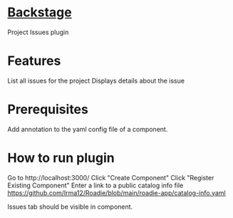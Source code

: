 # [Backstage](https://backstage.io)
Project Issues plugin
# Features
List all issues for the project
Displays details about the issue
# Prerequisites
Add annotation to the yaml config file of a component.
# How to run plugin
Go to http://localhost:3000/
Click "Create Component"
Click "Register Existing Component"
Enter a link to a public catalog info file 
https://github.com/Irma12/Roadie/blob/main/roadie-app/catalog-info.yaml

Issues tab should be visible in component.


